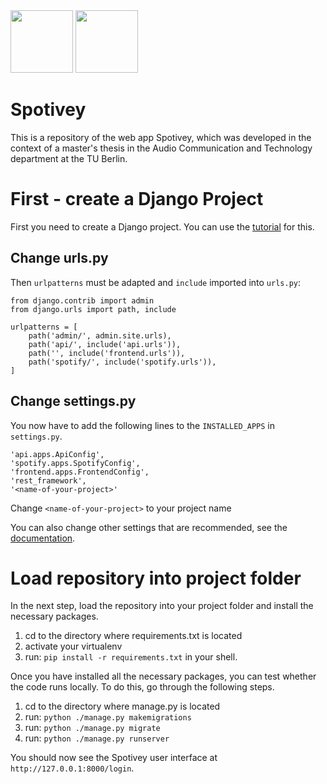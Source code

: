 <div>
    <img src="https://upload.wikimedia.org/wikipedia/commons/2/2e/Logo_der_Technischen_Universit%C3%A4t_Berlin.svg" height=100>
    <img src="https://www.static.tu.berlin/fileadmin/www/_processed_/2/1/csm_logo_grau-schwarz_03df69556e.png" width=100 height=100>
</div>

# Spotivey
This is a repository of the web app Spotivey, which was developed in the context of a master's thesis in the Audio Communication and Technology department at the TU Berlin.


# First - create a Django Project
First you need to create a Django project. 
You can use the [tutorial](https://code.visualstudio.com/docs/python/tutorial-django) for this. 

## Change urls.py
Then ```urlpatterns``` must be adapted and ```include``` imported into ```urls.py```:

```
from django.contrib import admin
from django.urls import path, include

urlpatterns = [
    path('admin/', admin.site.urls),
    path('api/', include('api.urls')),
    path('', include('frontend.urls')),
    path('spotify/', include('spotify.urls')),
]
```

## Change settings.py
You now have to add the following lines to the ```INSTALLED_APPS``` in ```settings.py```.

```
'api.apps.ApiConfig',
'spotify.apps.SpotifyConfig',
'frontend.apps.FrontendConfig',
'rest_framework',
'<name-of-your-project>'
```

Change ```<name-of-your-project>``` to your project name

You can also change other settings that are recommended, see the [documentation](https://docs.djangoproject.com/en/4.1/ref/settings/).

# Load repository into project folder

In the next step, load the repository into your project folder and install the necessary packages.

1. cd to the directory where requirements.txt is located
2. activate your virtualenv
3. run: ```pip install -r requirements.txt``` in your shell.

Once you have installed all the necessary packages, you can test whether the code runs locally. To do this, go through the following steps.

1. cd to the directory where manage.py is located
2. run: ```python ./manage.py makemigrations```
3. run: ```python ./manage.py migrate```
4. run: ```python ./manage.py runserver```

You should now see the Spotivey user interface at ```http://127.0.0.1:8000/login```.
